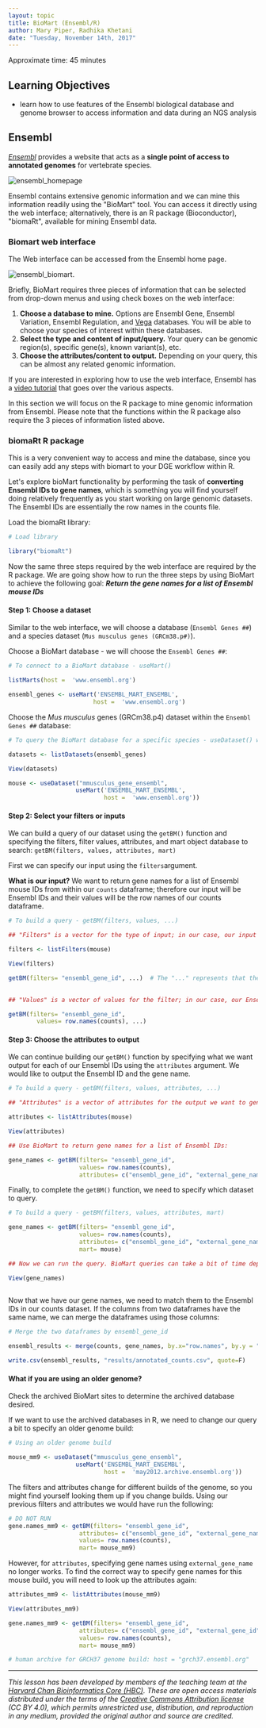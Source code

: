 ```yaml
---
layout: topic
title: BioMart (Ensembl/R)
author: Mary Piper, Radhika Khetani
date: "Tuesday, November 14th, 2017"
---
```


Approximate time: 45 minutes

## Learning Objectives

* learn how to use features of the Ensembl biological database and genome browser to access information and data during an NGS analysis

## Ensembl

[*Ensembl*](http://useast.ensembl.org/index.html) provides a website that acts as a **single point of access to annotated genomes** for vertebrate species. 

![ensembl_homepage](../img/ensembl_interface.png)

Ensembl contains extensive genomic information and we can mine this information readily using the "BioMart" tool. You can access it directly using the web interface; alternatively, there is an R package (Bioconductor), "biomaRt", available for mining Ensembl data. 

### Biomart web interface

The Web interface can be accessed from the Ensembl home page.

![ensembl_biomart](../img/ensembl_biomart.png). 

Briefly, BioMart requires three pieces of information that can be selected from drop-down menus and using check boxes on the web interface:

1. **Choose a database to mine.** Options are Ensembl Gene, Ensembl Variation, Ensembl Regulation, and [Vega](https://en.wikipedia.org/wiki/Vertebrate_and_Genome_Annotation_Project) databases. You will be able to choose your species of interest within these databases.
2. **Select the type and content of input/query.** Your query can be genomic region(s), specific gene(s), known variant(s), etc.
3. **Choose the attributes/content to output.** Depending on your query, this can be almost any related genomic information.

If you are interested in exploring how to use the web interface, Ensembl has a [video tutorial](http://www.ensembl.org/Multi/Help/Movie?db=core;id=189) that goes over the various aspects. 

In this section we will focus on the R package to mine genomic information from Ensembl. Please note that the functions within the R package also require the 3 pieces of information listed above.

### biomaRt R package

This is a very convenient way to access and mine the database, since you can easily add any steps with biomart to your DGE workflow within R. 

Let's explore bioMart functionality by performing the task of **converting Ensembl IDs to gene names**, which is something you will find yourself doing relatively frequently as you start working on large genomic datasets. The Ensembl IDs are essentially the row names in the counts file.

Load the biomaRt library:

```r
# Load library

library("biomaRt")
```

Now the same three steps required by the web interface are required by the R package. We are going show how to run the three steps by using BioMart to achieve the following goal: ***Return the gene names for a list of Ensembl mouse IDs***

#### **Step 1: Choose a dataset**

Similar to the web interface, we will choose a database (`Ensembl Genes ##`) and a species dataset (`Mus musculus genes (GRCm38.p#)`). 

Choose a BioMart database - we will choose the `Ensembl Genes ##`:

```r
# To connect to a BioMart database - useMart()

listMarts(host =  'www.ensembl.org')

ensembl_genes <- useMart('ENSEMBL_MART_ENSEMBL',
                        host =  'www.ensembl.org')
```

Choose the *Mus musculus* genes (GRCm38.p4) dataset within the `Ensembl Genes ##` database:

```r
# To query the BioMart database for a specific species - useDataset() within the query command

datasets <- listDatasets(ensembl_genes)

View(datasets)

mouse <- useDataset("mmusculus_gene_ensembl",
                   useMart('ENSEMBL_MART_ENSEMBL',
                           host =  'www.ensembl.org'))
```

#### **Step 2: Select your filters or inputs**

We can build a query of our dataset using the `getBM()` function and specifying the filters, filter values, attributes, and mart object database to search: `getBM(filters, values, attributes, mart)`

First we can specify our input using the `filters`argument. 

**What is our input?** We want to return gene names for a list of Ensembl mouse IDs from within our `counts` dataframe; therefore our input will be Ensembl IDs and their values will be the row names of our counts dataframe.

```r
# To build a query - getBM(filters, values, ...)

## "Filters" is a vector for the type of input; in our case, our input is Ensembl IDs

filters <- listFilters(mouse)

View(filters)

getBM(filters= "ensembl_gene_id", ...)  # The "..." represents that the getBM() function is not complete

                    
## "Values" is a vector of values for the filter; in our case, our Ensembl IDs are the row names of the counts dataset

getBM(filters= "ensembl_gene_id", 
		values= row.names(counts), ...)
```

#### **Step 3: Choose the attributes to output**

We can continue building our `getBM()` function by specifying what we want output for each of our Ensembl IDs using the `attributes` argument. We would like to output the Ensembl ID and the gene name. 

```r
# To build a query - getBM(filters, values, attributes, ...)

## "Attributes" is a vector of attributes for the output we want to generate

attributes <- listAttributes(mouse)

View(attributes)

## Use BioMart to return gene names for a list of Ensembl IDs:

gene_names <- getBM(filters= "ensembl_gene_id",
                    values= row.names(counts), 
                    attributes= c("ensembl_gene_id", "external_gene_name"), ...)
```

Finally, to complete the `getBM()` function, we need to specify which dataset to query.

```r
# To build a query - getBM(filters, values, attributes, mart)

gene_names <- getBM(filters= "ensembl_gene_id",
                    values= row.names(counts), 
                    attributes= c("ensembl_gene_id", "external_gene_name"), 
                    mart= mouse)

## Now we can run the query. BioMart queries can take a bit of time depending on the size of your dataset and the attributes you are asking for.                    

View(gene_names)
                    
```

Now that we have our gene names, we need to match them to the Ensembl IDs in our counts dataset. If the columns from two dataframes have the same name, we can merge the dataframes using those columns:

```r
# Merge the two dataframes by ensembl_gene_id

ensembl_results <- merge(counts, gene_names, by.x="row.names", by.y = "ensembl_gene_id")

write.csv(ensembl_results, "results/annotated_counts.csv", quote=F)
```
#### What if you are using an older genome? 

Check the archived BioMart sites to determine the archived database desired. 

If we want to use the archived databases in R, we need to change our query a bit to specify an older genome build:

```r
# Using an older genome build

mouse_mm9 <- useDataset("mmusculus_gene_ensembl",
                   useMart('ENSEMBL_MART_ENSEMBL',
                           host =  'may2012.archive.ensembl.org'))
```

The filters and attributes change for different builds of the genome, so you might find yourself looking them up if you change builds. Using our previous filters and attributes we would have run the following:                    

```r
# DO NOT RUN			   
gene.names_mm9 <- getBM(filters= "ensembl_gene_id", 
                    attributes= c("ensembl_gene_id", "external_gene_name"),
                    values= row.names(counts),
                    mart= mouse_mm9)
```

However, for `attributes`, specifying gene names using `external_gene_name` no longer works. To find the correct way to specify gene names for this mouse build, you will need to look up the attributes again:

```r
attributes_mm9 <- listAttributes(mouse_mm9)

View(attributes_mm9)

gene.names_mm9 <- getBM(filters= "ensembl_gene_id", 
                    attributes= c("ensembl_gene_id", "external_gene_id"),
                    values= row.names(counts),
                    mart= mouse_mm9)

# human archive for GRCH37 genome build: host = "grch37.ensembl.org"
```

***
*This lesson has been developed by members of the teaching team at the [Harvard Chan Bioinformatics Core (HBC)](http://bioinformatics.sph.harvard.edu/). These are open access materials distributed under the terms of the [Creative Commons Attribution license](https://creativecommons.org/licenses/by/4.0/) (CC BY 4.0), which permits unrestricted use, distribution, and reproduction in any medium, provided the original author and source are credited.*
